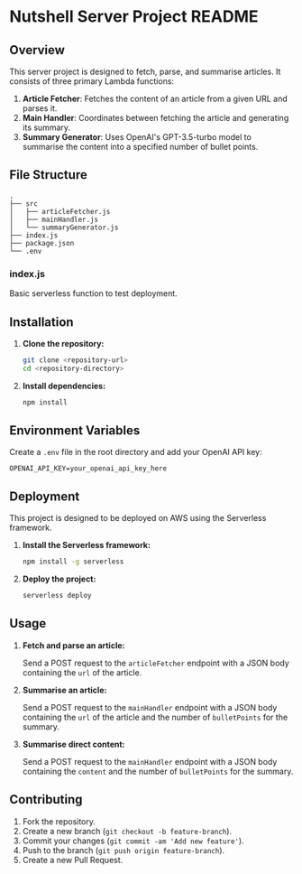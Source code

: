 # Nutshell Server Project README

## Overview

This server project is designed to fetch, parse, and summarise articles. It consists of three primary Lambda functions:

1. **Article Fetcher**: Fetches the content of an article from a given URL and parses it.
2. **Main Handler**: Coordinates between fetching the article and generating its summary.
3. **Summary Generator**: Uses OpenAI's GPT-3.5-turbo model to summarise the content into a specified number of bullet points.

## File Structure

```
.
├── src
│   ├── articleFetcher.js
│   ├── mainHandler.js
│   └── summaryGenerator.js
├── index.js
├── package.json
└── .env
```

### index.js

Basic serverless function to test deployment.

## Installation

1. **Clone the repository:**

   ```sh
   git clone <repository-url>
   cd <repository-directory>
   ```

2. **Install dependencies:**

   ```sh
   npm install
   ```

## Environment Variables

Create a `.env` file in the root directory and add your OpenAI API key:

```
OPENAI_API_KEY=your_openai_api_key_here
```

## Deployment

This project is designed to be deployed on AWS using the Serverless framework.

1. **Install the Serverless framework:**

   ```sh
   npm install -g serverless
   ```

2. **Deploy the project:**

   ```sh
   serverless deploy
   ```

## Usage

1. **Fetch and parse an article:**

   Send a POST request to the `articleFetcher` endpoint with a JSON body containing the `url` of the article.

2. **Summarise an article:**

   Send a POST request to the `mainHandler` endpoint with a JSON body containing the `url` of the article and the number of `bulletPoints` for the summary.

3. **Summarise direct content:**

   Send a POST request to the `mainHandler` endpoint with a JSON body containing the `content` and the number of `bulletPoints` for the summary.

## Contributing

1. Fork the repository.
2. Create a new branch (`git checkout -b feature-branch`).
3. Commit your changes (`git commit -am 'Add new feature'`).
4. Push to the branch (`git push origin feature-branch`).
5. Create a new Pull Request.